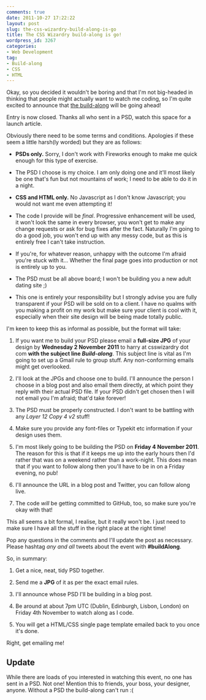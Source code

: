 ```yaml
---
comments: true
date: 2011-10-27 17:22:22
layout: post
slug: the-css-wizardry-build-along-is-go
title: The CSS Wizardry build-along is go!
wordpress_id: 3267
categories:
- Web Development
tag:
- Build-along
- CSS
- HTML
---
```


Okay, so you decided it wouldn't be boring and that I'm not big-headed in thinking that people might actually want to watch me coding, so I'm quite excited to announce that [the build-along](/2011/10/build-along-testing-the-water/) will be going ahead!



Entry is now closed. Thanks all who sent in a PSD, watch this space for a launch article.



Obviously there need to be some terms and conditions. Apologies if these seem a little harsh(ly worded) but they are as follows:





  * **PSDs only.** Sorry, I don't work with Fireworks enough to make me quick enough for this type of exercise.


  * The PSD I choose is my choice. I am only doing one and it'll most likely be one that's fun but not mountains of work; I need to be able to do it in a night.


  * **CSS and HTML only.** No Javascript as I don't know Javascript; you would not want me even attempting it!


  * The code I provide will be _final_. Progressive enhancement will be used, it won't look the same in every browser, you won't get to make any change requests or ask for bug fixes after the fact. Naturally I'm going to do a good job, you won't end up with any messy code, but as this is entirely free I can't take instruction.


  * If you're, for whatever reason, unhappy with the outcome I'm afraid you're stuck with it... Whether the final page goes into production or not is entirely up to you.


  * The PSD must be all above board; I won't be building you a new adult dating site ;)


  * This one is entirely your responsibility but I strongly advise you are fully transparent if your PSD will be sold on to a client. I have no qualms with you making a profit on my work but make sure your client is cool with it, especially when their site design will be being made totally public.



I'm keen to keep this as informal as possible, but the format will take:



  1. If you want me to build your PSD please email a **full-size JPG** of your design by **Wednesday 2 November 2011** to harry at csswizardry dot com **with the subject line _Build-along_**. This subject line is vital as I'm going to set up a Gmail rule to group stuff. Any non-conforming emails might get overlooked.


  2. I'll look at the JPGs and choose one to build. I'll announce the person I choose in a blog post and also email them directly, at which point they reply with their actual PSD file. If your PSD didn't get chosen then I will not email you I'm afraid; that'd take forever!


  3. The PSD must be properly constructed. I don't want to be battling with any _Layer 12 Copy 4 v2_ stuff!


  4. Make sure you provide any font-files or Typekit etc information if your design uses them.


  5. I'm most likely going to be building the PSD on **Friday 4 November 2011**. The reason for this is that if it keeps me up into the early hours then I'd rather that was on a weekend rather than a work-night. This does mean that if you want to follow along then you'll have to be in on a Friday evening, no pub!


  6. I'll announce the URL in a blog post and Twitter, you can follow along live.


  7. The code _will_ be getting committed to GitHub, too, so make sure you're okay with that!



This all seems a bit formal, I realise, but it really won't be. I just need to make sure I have all the stuff in the right place at the right time!

Pop any questions in the comments and I'll update the post as necessary. Please hashtag _any and all_ tweets about the event with **#buildAlong**.

So, in summary:





  1. Get a nice, neat, tidy PSD together.


  2. Send me a **JPG** of it as per the exact email rules.


  3. I'll announce whose PSD I'll be building in a blog post.


  4. Be around at about 7pm UTC (Dublin, Edinburgh, Lisbon, London) on Friday 4th November to watch along as I code.


  5. You will get a HTML/CSS single page template emailed back to you once it's done.



Right, get emailing me!



## Update



While there are loads of you interested in watching this event, no one has sent in a PSD. Not one! Mention this to friends, your boss, your designer, anyone. Without a PSD the build-along can't run :(
